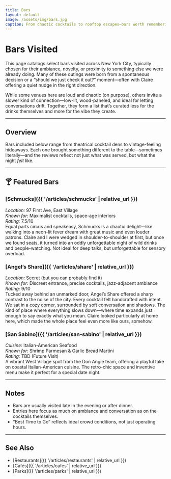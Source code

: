 ```yaml
---
title: Bars
layout: default
image: /assets/img/bars.jpg
caption: From chaotic cocktails to rooftop escapes—bars worth remembering.
---
```


# Bars Visited

This page catalogs select bars visited across New York City, typically chosen for their ambiance, novelty, or proximity to something else we were already doing. Many of these outings were born from a spontaneous decision or a “should we just check it out?” moment—often with Claire offering a quiet nudge in the right direction.

While some venues here are loud and chaotic (on purpose), others invite a slower kind of connection—low-lit, wood-paneled, and ideal for letting conversations drift. Together, they form a list that’s curated less for the drinks themselves and more for the vibe they create.

---

## Overview

Bars included below range from theatrical cocktail dens to vintage-feeling hideaways. Each one brought something different to the table—sometimes literally—and the reviews reflect not just what was served, but what the night *felt* like.

---

## 🍸 Featured Bars

### [Schmucks]({{ '/articles/schmucks' | relative_url }})  
*Location:* 97 First Ave, East Village  
*Known for:* Maximalist cocktails, space-age interiors  
*Rating:* 7.5/10  
Equal parts circus and speakeasy, Schmucks is a chaotic delight—like walking into a neon-lit fever dream with great music and even louder patrons. Claire and I were wedged in shoulder-to-shoulder at first, but once we found seats, it turned into an oddly unforgettable night of wild drinks and people-watching. Not ideal for deep talks, but unforgettable for sensory overload.

### [Angel’s Share]({{ '/articles/share' | relative_url }})  
*Location:* Secret (but you can probably find it)  
*Known for:* Discreet entrance, precise cocktails, jazz-adjacent ambiance  
*Rating:* 9/10  
Tucked away behind an unmarked door, Angel’s Share offered a sharp contrast to the noise of the city. Every cocktail felt handcrafted with intent. We sat in a cozy corner, surrounded by soft conversation and shadows. The kind of place where everything slows down—where time expands just enough to say exactly what you mean. Claire looked particularly at home here, which made the whole place feel even more like ours, somehow.

### [San Sabino]({{ '/articles/san-sabino' | relative_url }}) 
  *Cuisine:* Italian-American Seafood  
  *Known for:* Shrimp Parmesan & Garlic Bread Martini  
  *Rating:* TBD (Future Visit)  
  A vibrant West Village spot from the Don Angie team, offering a playful take on coastal Italian-American cuisine. The retro-chic space and inventive menu make it perfect for a special date night.

---

## Notes

- Bars are usually visited late in the evening or after dinner.
- Entries here focus as much on ambiance and conversation as on the cocktails themselves.
- “Best Time to Go” reflects ideal crowd conditions, not just operating hours.

---

## See Also

- [Restaurants]({{ '/articles/restaurants' | relative_url }})  
- [Cafés]({{ '/articles/cafes' | relative_url }})  
- [Parks]({{ '/articles/parks' | relative_url }})  


